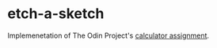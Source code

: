 # etch-a-sketch

Implemenetation of The Odin Project's [calculator assignment](https://www.theodinproject.com/lessons/foundations-calculator).
